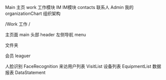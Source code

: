 Main                        主页
work                        工作模块
IM                          IM模块
contacts                    联系人
Admin                       我的
organizationChart           组织架构

/Work       工作
/


<!-- 新 -->
主页面          main
  头部            header
  左侧导航        menu



文件夹

  会员                     leaguer

  人脸识别                 FaceRecognition
      来访用户列表            VisitList
      设备列表                EquipmentList
      数据报表                DataStatement